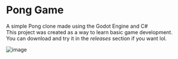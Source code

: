 # Pong Game

A simple Pong clone made using the Godot Engine and C#  
This project was created as a way to learn basic game development.  
You can download and try it in the _releases_ section if you want lol.

![image](https://github.com/user-attachments/assets/15e7f7c7-a810-422a-8832-053db6fcb5c2)

